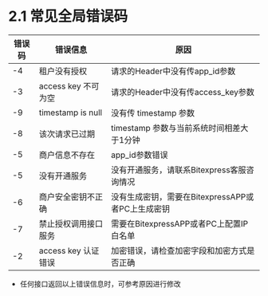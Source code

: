 
# 2.1 常见全局错误码
|  错误码   | 错误信息  | 原因  |
|  ----  | ----  |----  |
| -4  | 租户没有授权 | 请求的Header中没有传app_id参数 |
| -3  | access key 不可为空 | 请求的Header中没有传access_key参数 |
| -9  | timestamp is null | 没有传 timestamp 参数 |
| -8  | 该次请求已过期 | timestamp 参数与当前系统时间相差大于1分钟 |
| -5 | 商户信息不存在 |app_id参数错误 |
| -5 | 没有开通服务 |没有开通服务，请联系Bitexpress客服咨询情况 |
| -6 | 商户安全密钥不正确 | 没有生成密钥，需要在BitexpressAPP或者PC上生成密钥 |
| -7  | 禁止授权调用接口服务 | 需要在BitexpressAPP或者PC上配置IP白名单 |
| -2  | access key 认证错误 | 加密错误，请检查加密字段和加密方式是否正确 |

- 任何接口返回以上错误信息时，可参考原因进行修改